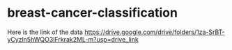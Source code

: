 # breast-cancer-classification

Here is the link of the data
https://drive.google.com/drive/folders/1za-SrBT-yCyzln5hWQO3IFrkrak2ML-m?usp=drive_link
